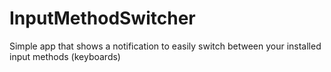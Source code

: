 InputMethodSwitcher
===================

Simple app that shows a notification to easily switch between your installed input methods (keyboards)
